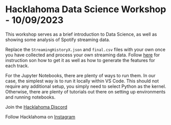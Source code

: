 # Hacklahoma Data Science Workshop - 10/09/2023

This workshop serves as a brief introduction to Data Science, as well as showing some analysis of Spotify streaming data.

Replace the `StreamingHistoryX.json` and `final.csv` files with your own once you have collected and process your own streaming data. Follow [here](https://towardsdatascience.com/get-your-spotify-streaming-history-with-python-d5a208bbcbd3) for instruction son how to get it as well as how to generate the features for each track.

For the Jupyter Notebooks, there are plenty of ways to run them. In our case, the simplest way is to run it locally within VS Code. This should not require any additional setup, you simply need to select Python as the kernel. Otherwise, there are plenty of tutorials out there on setting up environments and running notebooks.

Join the [Hacklahoma Discord](https://discord.gg/SwbB2rhczh)

Follow Hacklahoma on [Instagram](https://instagram.com/hacklahoma)

